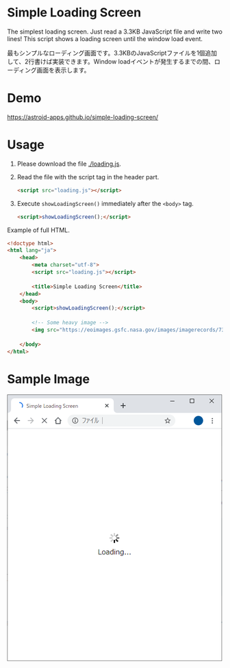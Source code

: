 # Simple Loading Screen
The simplest loading screen. Just read a 3.3KB JavaScript file and write two lines! This script shows a loading screen until the window load event.

最もシンプルなローディング画面です。3.3KBのJavaScriptファイルを1個追加して、2行書けば実装できます。Window loadイベントが発生するまでの間、ローディング画面を表示します。

# Demo

https://astroid-apps.github.io/simple-loading-screen/

# Usage

1. Please download the file [./loading.js](./loading.js).
1. Read the file with the script tag in the header part.

   ```HTML
   <script src="loading.js"></script>
   ```
1. Execute ```showLoadingScreen()``` immediately after the ```<body>``` tag.

   ```HTML
   <script>showLoadingScreen();</script>
   ```
   
Example of full HTML.
```HTML
<!doctype html>
<html lang="ja">
	<head>
		<meta charset="utf-8">
		<script src="loading.js"></script>
		
		<title>Simple Loading Screen</title>
	</head>
	<body>
		<script>showLoadingScreen();</script>
		
		<!-- Some heavy image -->
		<img src="https://eoimages.gsfc.nasa.gov/images/imagerecords/73000/73884/world.topo.bathy.200411.3x5400x2700.jpg">
		
	</body>
</html>
```
# Sample Image

![sample](./sample.png)


